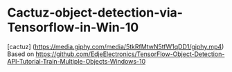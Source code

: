 # Cactuz-object-detection-via-Tensorflow-in-Win-10
[cactuz] (https://media.giphy.com/media/5tkRfMtwN5tfW1qDD1/giphy.mp4)
Based on https://github.com/EdjeElectronics/TensorFlow-Object-Detection-API-Tutorial-Train-Multiple-Objects-Windows-10
